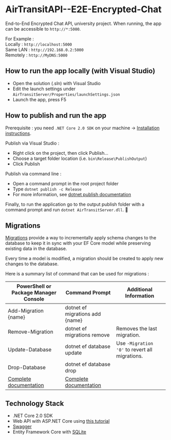 # AirTransitAPI--E2E-Encrypted-Chat
End-to-End Encrypted Chat API, university project.
When running, the app can be accessible to `http://*:5000`.

For Example :  
Locally  : `http://localhost:5000`  
Same LAN : `http://192.168.0.2:5000`  
Remotely  : `http://MyDNS:5000`  

## How to run the app locally (with Visual Studio)
* Open the solution (.sln) with Visual Studio
* Edit the launch settings under `AirTransitServer/Properties/launchSettings.json`
* Launch the app, press F5

## How to publish and run the app
Prerequisite : you need `.NET Core 2.0 SDK` on your machine -> [Installation instructions](https://docs.microsoft.com/en-us/dotnet/core/get-started).

Publish via Visual Studio :
* Right click on the project, then click Publish...
* Choose a target folder location (i.e. `bin\Release\PublishOutput`)
* Click Publish

Publish via command line :
* Open a command prompt in the root project folder
* Type `dotnet publish -c Release`
* For more information, see [dotnet publish documentation](https://docs.microsoft.com/en-us/dotnet/core/tools/dotnet-publish?tabs=netcore2x)

Finally, to run the application go to the output publish folder with a command prompt and run `dotnet AirTransitServer.dll`. :tada:

## Migrations
[Migrations](https://docs.microsoft.com/en-us/ef/core/managing-schemas/migrations/) provide a way to incrementally apply schema changes to the database to keep it in sync with your EF Core model while preserving existing data in the database.

Every time a model is modified, a migration should be created to apply new changes to the database.

Here is a summary list of command that can be used for migrations : 

PowerShell or Package Manager Console | Command Prompt | Additional Information
------------------------------------- | -------------- | ----------------------
Add-Migration {name} | dotnet ef migrations add {name}
Remove-Migration | dotnet ef migrations remove | Removes the last migration.
Update-Database | dotnet ef database update | Use `-Migration '0'` to revert all migrations.
Drop-Database | dotnet ef database drop
[Complete documentation](https://docs.microsoft.com/en-us/ef/core/miscellaneous/cli/powershell) | [Complete documentation](https://docs.microsoft.com/en-us/ef/core/miscellaneous/cli/dotnet)

## Technology Stack
* .NET Core 2.0 SDK
* Web API with ASP.NET Core using [this tutorial](https://docs.microsoft.com/en-us/aspnet/core/tutorials/first-web-api)
* [Swagger](https://swagger.io/)
* Entity Framework Core with [SQLite](https://www.sqlite.org/index.html)